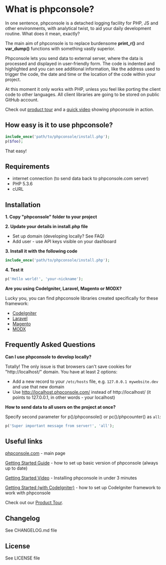 # What is phpconsole?

In one sentence, phpconsole is a detached logging facility for PHP, JS and other environments, with analytical twist, to aid your daily development routine. What does it mean, exactly?

The main aim of phpconsole is to replace burdensome **print_r()** and **var_dump()** functions with something vastly superior.

Phpconsole lets you send data to external server, where the data is processed and displayed in user-friendly form. The code is indented and highlighted and you can see additional information, like the address used to trigger the code, the date and time or the location of the code within your project.

At this moment it only works with PHP, unless you feel like porting the client code to other languages. All client libraries are going to be stored on public GitHub account.

Check out [product tour](http://phpconsole.com/tour) and a [quick video](http://vimeo.com/58393977) showing phpconsole in action.

## How easy is it to use phpconsole?

```php
include_once('path/to/phpconsole/install.php');
p($foo);
```

That easy!

## Requirements

- internet connection (to send data back to phpconsole.com server)
- PHP 5.3.6
- cURL

## Installation

**1. Copy "phpconsole" folder to your project**

**2. Update your details in install.php file**

- Set up domain (developing locally? See FAQ)
- Add user - use API keys visible on your dashboard

**3. Install it with the following code**

```php
include_once('path/to/phpconsole/install.php');
```

**4. Test it**

```php
p('Hello world!', 'your-nickname');
```

**Are you using CodeIgniter, Laravel, Magento or MODX?**

Lucky you, you can find phpconsole libraries created specifically for these framework:
- [CodeIgniter](https://github.com/phpconsole/phpconsole-codeigniter)
- [Laravel](https://github.com/Prologue/Phpconsole)
- [Magento](https://github.com/iamjessu/magePhpconsole)
- [MODX](http://modx.com/extras/package/phpconsole)


## Frequently Asked Questions

**Can I use phpconsole to develop locally?**

Totally! The only issue is that browsers can't save cookies for "http://localhost/" domain. You have at least 2 options:

- Add a new record to your `/etc/hosts` file, e.g. `127.0.0.1 mywebsite.dev` and use that new domain
- Use http://localhost.phpconsole.com/ instead of http://localhost/ (it points to 127.0.0.1, in other words - your localhost)

**How to send data to all users on the project at once?**

Specify second parameter for p()/phpconsole() or pc()/phpcounter() as `all`:

```php
p('Super important message from server!', 'all');
```

## Useful links

[phpconsole.com](http://phpconsole.com) - main page

[Getting Started Guide](https://docs.google.com/document/d/1gdmk6USG5q92tDJjqrC35oYnBhnk6xZ4_Z77vDbdmns/edit) - how to set up basic version of phpconsole (always up to date)

[Getting Started Video](http://vimeo.com/58393977) - Installing phpconsole in under 3 minutes

[Getting Started (with CodeIgniter)](https://docs.google.com/document/d/14LGF1D4WKgw7GlERjDNyktPWfb3MVx_52ZlydqUzZkA/edit) - how to set up CodeIgniter framework to work with phpconsole

Check out our [Product Tour](http://phpconsole.com/tour).

## Changelog

See CHANGELOG.md file

## License

See LICENSE file
